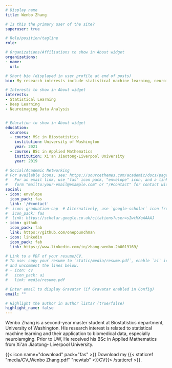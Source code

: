 ```yaml
---
# Display name
title: Wenbo Zhang

# Is this the primary user of the site?
superuser: true

# Role/position/tagline
role:

# Organizations/Affiliations to show in About widget
organizations:
- name: 
  url: 

# Short bio (displayed in user profile at end of posts)
bio: My research interests include statistical machine learning, neuroimagimg data analysis and causal inference.

# Interests to show in About widget
interests:
- Statistical Learning
- Deep Learning
- Neuroimaging Data Analysis


# Education to show in About widget
education:
  courses:
  - course: MSc in Biostatistics
    institution: University of Washington
    year: 2021
  - course: BSc in Applied Mathematics
    institution: Xi'an Jiaotong-Liverpool University
    year: 2019

# Social/Academic Networking
# For available icons, see: https://sourcethemes.com/academic/docs/page-builder/#icons
#   For an email link, use "fas" icon pack, "envelope" icon, and a link in the
#   form "mailto:your-email@example.com" or "/#contact" for contact widget.
social:
- icon: envelope
  icon_pack: fas
  link: '/#contact'
#- icon: graduation-cap  # Alternatively, use `google-scholar` icon from `ai` icon pack
#  icon_pack: fas
#  link: https://scholar.google.co.uk/citations?user=sIwtMXoAAAAJ
- icon: github
  icon_pack: fab
  link: https://github.com/onepounchman
- icon: linkedin
  icon_pack: fab
  link: https://www.linkedin.com/in/zhang-wenbo-2b0019169/

# Link to a PDF of your resume/CV.
# To use: copy your resume to `static/media/resume.pdf`, enable `ai` icons in `params.toml`, 
# and uncomment the lines below.
# - icon: cv
#   icon_pack: ai
#   link: media/resume.pdf

# Enter email to display Gravatar (if Gravatar enabled in Config)
email: ""

# Highlight the author in author lists? (true/false)
highlight_name: false
---
```


Wenbo Zhang is a second-year master student at Biostatistics department, University of Washington. His research interest is related to statistical machine learning and their application to biomedical data, especially neuroiamging. Prior to UW, He received his BSc in Applied Mathematics from Xi'an Jiaotong- Liverpool University.



{{< icon name="download" pack="fas" >}} Download my {{< staticref "media/CV_Wenbo Zhang.pdf" "newtab" >}}CV{{< /staticref >}}.
